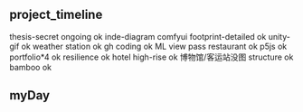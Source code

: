 ## project_timeline
thesis-secret ongoing ok
inde-diagram
comfyui
footprint-detailed ok
unity-gif ok
weather station ok
gh coding ok
ML view pass
restaurant ok
p5js ok
portfolio*4 ok
resilience ok
hotel high-rise ok 博物馆/客运站没图
structure ok
bamboo ok


## myDay